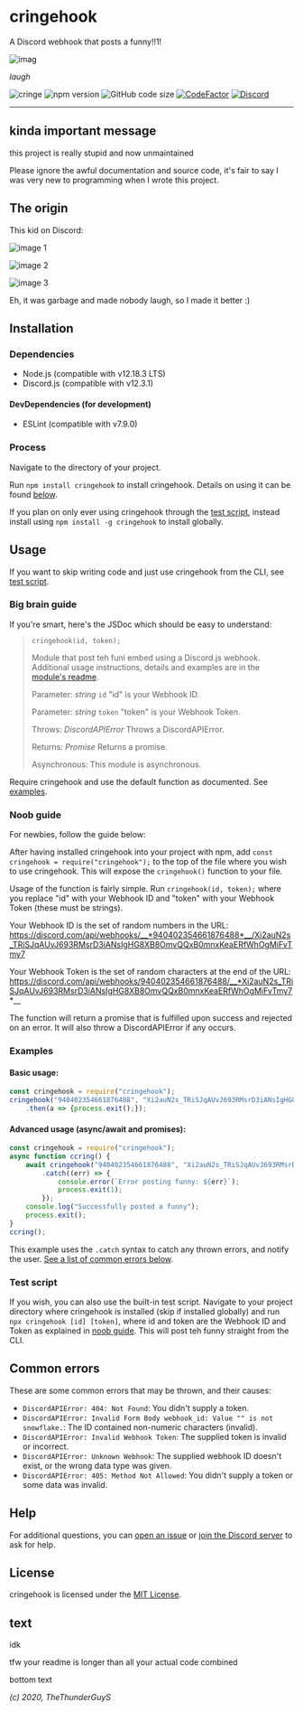 # cringehook
A Discord webhook that posts a funny!!1!

![imag](https://raw.githubusercontent.com/TheThunderGuyS/cringehook/2.0.0/img/demo.png)

*laugh*

![cringe](https://img.shields.io/badge/cringe-yes-%23FF69B4) ![npm version](https://img.shields.io/npm/v/cringehook?label=version&logo=npm) ![GitHub code size](https://img.shields.io/github/languages/code-size/TheThunderGuyS/cringehook?color=orange&label=size&logo=github) [![CodeFactor](https://www.codefactor.io/repository/github/thethunderguys/cringehook/badge)](https://www.codefactor.io/repository/github/thethunderguys/cringehook) [![Discord](https://img.shields.io/discord/754715521500577915?label=discord&logo=discord&logoColor=white)](https://discord.gg/4cwCxJK)

---

## kinda important message
this project is really stupid and now unmaintained

Please ignore the awful documentation and source code, it's fair to say I was very new to programming when I wrote this project.

## The origin
This kid on Discord:

![image 1](https://raw.githubusercontent.com/TheThunderGuyS/cringehook/2.0.0/img/funnylaugh.png)

![image 2](https://raw.githubusercontent.com/TheThunderGuyS/cringehook/2.0.0/img/ccring.png)

![image 3](https://raw.githubusercontent.com/TheThunderGuyS/cringehook/2.0.0/img/message.png)

Eh, it was garbage and made nobody laugh, so I made it better :)

## Installation
### Dependencies
* Node.js (compatible with v12.18.3 LTS)
* Discord.js (compatible with v12.3.1)
#### DevDependencies (for development)
* ESLint (compatible with v7.9.0)
### Process
Navigate to the directory of your project.

Run `npm install cringehook` to install cringehook. Details on using it can be found [below](#usage).

If you plan on only ever using cringehook through the [test script](#test-script), instead install using `npm install -g cringehook` to install globally.

## Usage
If you want to skip writing code and just use cringehook from the CLI, see [test script](#test-script).

### Big brain guide
If you're smart, here's the JSDoc which should be easy to understand:

> `cringehook(id, token);`
>
> Module that post teh funi embed using a Discord.js webhook. Additional usage instructions, details and examples are in the [module's readme](./README.md).
 >
 > Parameter: *string* `id` "id" is your Webhook ID.
 >
 > Parameter: *string* `token` "token" is your Webhook Token.
 >
 > Throws: *DiscordAPIError* Throws a DiscordAPIError.
 >
 > Returns: *Promise* Returns a promise.
 >
 > Asynchronous: This module is asynchronous.

Require cringehook and use the default function as documented. See [examples](#examples).

### Noob guide
For newbies, follow the guide below:

After having installed cringehook into your project with npm, add `const cringehook = require("cringehook");` to the top of the file where you wish to use cringehook.
This will expose the `cringehook()` function to your file.

Usage of the function is fairly simple. Run `cringehook(id, token);` where you replace "id" with your Webhook ID and "token" with your Webhook Token (these must be strings).

Your Webhook ID is the set of random numbers in the URL: https://discord.com/api/webhooks/__*940402354661876488*__/Xi2auN2s_TRiSJqAUvJ693RMsrD3iANsIgHG8XB8OmvQQxB0mnxKeaERfWhOgMiFvTmy7

Your Webhook Token is the set of random characters at the end of the URL: https://discord.com/api/webhooks/940402354661876488/__*Xi2auN2s_TRiSJqAUvJ693RMsrD3iANsIgHG8XB8OmvQQxB0mnxKeaERfWhOgMiFvTmy7*__

The function will return a promise that is fulfilled upon success and rejected on an error. It will also throw a DiscordAPIError if any occurs.

### Examples
#### Basic usage:

```js
const cringehook = require("cringehook");
cringehook("940402354661876488", "Xi2auN2s_TRiSJqAUvJ693RMsrD3iANsIgHG8XB8OmvQQxB0mnxKeaERfWhOgMiFvTmy7")
    .then(a => {process.exit();});
```

#### Advanced usage (async/await and promises):
```js
const cringehook = require("cringehook");
async function ccring() {
    await cringehook("940402354661876488", "Xi2auN2s_TRiSJqAUvJ693RMsrD3iANsIgHG8XB8OmvQQxB0mnxKeaERfWhOgMiFvTmy7")
        .catch((err) => {
            console.error(`Error posting funny: ${err}`);
            process.exit(1);
        });
    console.log("Successfully posted a funny");
    process.exit();
}
ccring();
```
This example uses the `.catch` syntax to catch any thrown errors, and notify the user. [See a list of common errors below](#common-errors).

### Test script
If you wish, you can also use the built-in test script. Navigate to your project directory where cringehook is installed (skip if installed globally) and run `npx cringehook [id] [token]`, where id and token are the Webhook ID and Token as explained in [noob guide](#noob-guide). This will post teh funny straight from the CLI.

## Common errors
These are some common errors that may be thrown, and their causes:
* `DiscordAPIError: 404: Not Found`: You didn't supply a token.
* `DiscordAPIError: Invalid Form Body webhook_id: Value "" is not snowflake.`: The ID contained non-numeric characters (invalid).
* `DiscordAPIError: Invalid Webhook Token`: The supplied token is invalid or incorrect.
* `DiscordAPIError: Unknown Webhook`: The supplied webhook ID doesn't exist, or the wrong data type was given.
* `DiscordAPIError: 405: Method Not Allowed`: You didn't supply a token or some data was invalid.

## Help
For additional questions, you can [open an issue](https://github.com/TheThunderGuyS/cringehook/issues) or [join the Discord server](https://discord.gg/4cwCxJK) to ask for help.

## License
cringehook is licensed under the [MIT License](./LICENSE).

## text
idk

tfw your readme is longer than all your actual code combined

bottom text

*(c) 2020, TheThunderGuyS*
